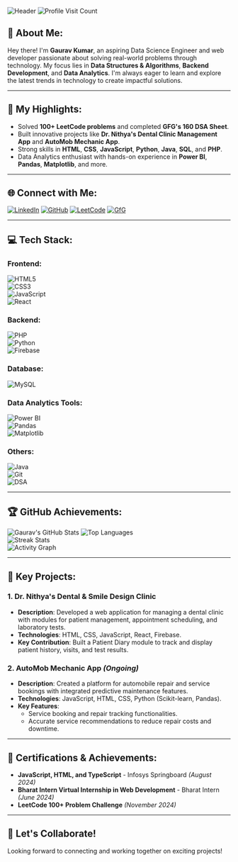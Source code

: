 ![Header](https://capsule-render.vercel.app/api?type=waving&color=gradient&height=200&text=Hello%20I'm%20Gaurav%20Kumar&fontSize=60&fontColor=FFFFFF&animation=fadeIn&stroke=FFFFFF)
![Profile Visit Count](https://visitcount.itsvg.in/api?id=Gaurav1287&icon=5&color=3)

## 💫 About Me:
Hey there! I'm **Gaurav Kumar**, an aspiring Data Science Engineer and web developer passionate about solving real-world problems through technology. My focus lies in **Data Structures & Algorithms**, **Backend Development**, and **Data Analytics**. I'm always eager to learn and explore the latest trends in technology to create impactful solutions.

---

## 🎇 My Highlights:
- Solved **100+ LeetCode problems** and completed **GFG's 160 DSA Sheet**.
- Built innovative projects like **Dr. Nithya's Dental Clinic Management App** and **AutoMob Mechanic App**.
- Strong skills in **HTML**, **CSS**, **JavaScript**, **Python**, **Java**, **SQL**, and **PHP**.
- Data Analytics enthusiast with hands-on experience in **Power BI**, **Pandas**, **Matplotlib**, and more.

---

## 🌐 Connect with Me:
[![LinkedIn](https://img.shields.io/badge/LinkedIn-%230077B5.svg?logo=linkedin&logoColor=white&style=for-the-badge&color=0077B5&labelColor=0077B5&link=https://www.linkedin.com/in/gaurav-kumar-346489207/&animation=fade-in)](https://www.linkedin.com/in/gaurav-kumar-346489207/) [![GitHub](https://img.shields.io/badge/GitHub-%23121011.svg?logo=github&logoColor=white&style=for-the-badge&color=171515&labelColor=171515&link=https://github.com/Gaurav1287&animation=fade-in)](https://github.com/Gaurav1287) [![LeetCode](https://img.shields.io/badge/LeetCode-%23FF6600.svg?logo=leetcode&logoColor=white&style=for-the-badge&color=FF6600&labelColor=FF6600&link=https://leetcode.com/u/gaurav1225/&animation=fade-in)](https://leetcode.com/u/gaurav1225/) [![GfG](https://img.shields.io/badge/GeeksforGeeks-%2310705c.svg?logo=geeksforgeeks&logoColor=white&style=for-the-badge&color=0F9D58&labelColor=0F9D58)](https://www.geeksforgeeks.org/user/gaurav1251251/)

---

## 💻 Tech Stack:

### Frontend:
![HTML5](https://img.shields.io/badge/html5-%23E34F26.svg?style=flat&logo=html5&logoColor=white&link=https://www.w3.org/TR/html5/)  
![CSS3](https://img.shields.io/badge/css3-%231572B6.svg?style=flat&logo=css3&logoColor=white&link=https://www.w3.org/TR/CSS/#css)  
![JavaScript](https://img.shields.io/badge/javascript-%23323330.svg?style=flat&logo=javascript&logoColor=%23F7DF1E&link=https://developer.mozilla.org/en-US/docs/Web/JavaScript)  
![React](https://img.shields.io/badge/react-%2320232a.svg?style=flat&logo=react&logoColor=%2361DAFB&link=https://reactjs.org/)

### Backend:
![PHP](https://img.shields.io/badge/php-%23777BB4.svg?style=flat&logo=php&logoColor=white&link=https://www.php.net/)  
![Python](https://img.shields.io/badge/python-3670A0?style=flat&logo=python&logoColor=ffdd54&link=https://www.python.org/)  
![Firebase](https://img.shields.io/badge/firebase-%23039BE5.svg?style=flat&logo=firebase&logoColor=white&link=https://firebase.google.com/)

### Database:
![MySQL](https://img.shields.io/badge/mysql-%2300000f.svg?style=flat&logo=mysql&logoColor=white&link=https://www.mysql.com/)

### Data Analytics Tools:
![Power BI](https://img.shields.io/badge/Power_BI-F2C811?style=flat&logo=powerbi&logoColor=white&link=https://powerbi.microsoft.com/)  
![Pandas](https://img.shields.io/badge/Pandas-150458?style=flat&logo=pandas&logoColor=white&link=https://pandas.pydata.org/)  
![Matplotlib](https://img.shields.io/badge/Matplotlib-%23150458.svg?style=flat&logo=&logoColor=white&link=https://matplotlib.org/)

### Others:
![Java](https://img.shields.io/badge/java-%23ED8B00.svg?style=flat&logo=openjdk&logoColor=white&link=https://www.java.com/)  
![Git](https://img.shields.io/badge/git-%23F14A29.svg?style=flat&logo=git&logoColor=white&link=https://git-scm.com/)  
![DSA](https://img.shields.io/badge/DSA-%23FF6600.svg?style=flat&logo=data&logoColor=white&link=https://www.geeksforgeeks.org/data-structures/)


---

## 🏆 GitHub Achievements:
![Gaurav's GitHub Stats](https://github-readme-stats.vercel.app/api?username=Gaurav1287&theme=radical&hide_border=true&count_private=true&show_icons=true) ![Top Languages](https://github-readme-stats.vercel.app/api/top-langs/?username=Gaurav1287&theme=radical&hide_border=true&layout=compact)  
![Streak Stats](https://github-readme-streak-stats.herokuapp.com/?user=Gaurav1287&theme=radical&hide_border=true)  
![Activity Graph](https://github-readme-activity-graph.vercel.app/graph?username=Gaurav1287&theme=rogue&hide_border=true)

---

## 🚀 Key Projects:
### 1. **Dr. Nithya's Dental & Smile Design Clinic**
- **Description**: Developed a web application for managing a dental clinic with modules for patient management, appointment scheduling, and laboratory tests.
- **Technologies**: HTML, CSS, JavaScript, React, Firebase.
- **Key Contribution**: Built a Patient Diary module to track and display patient history, visits, and test results.

### 2. **AutoMob Mechanic App** *(Ongoing)*
- **Description**: Created a platform for automobile repair and service bookings with integrated predictive maintenance features.
- **Technologies**: JavaScript, HTML, CSS, Python (Scikit-learn, Pandas).
- **Key Features**:
  - Service booking and repair tracking functionalities.
  - Accurate service recommendations to reduce repair costs and downtime.

---

## 🏅 Certifications & Achievements:
- **JavaScript, HTML, and TypeScript** - Infosys Springboard *(August 2024)*
- **Bharat Intern Virtual Internship in Web Development** - Bharat Intern *(June 2024)*
- **LeetCode 100+ Problem Challenge** *(November 2024)*

---

## 💬 Let's Collaborate!
Looking forward to connecting and working together on exciting projects!
